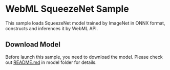 WebML SqueezeNet Sample
======
This sample loads SqueezeNet model trained by ImageNet in ONNX format, constructs and inferences it by WebML API.

Download Model
-----------
Before launch this sample, you need to download the model. Please check out [README.md](model/README.md) in model folder for details.

